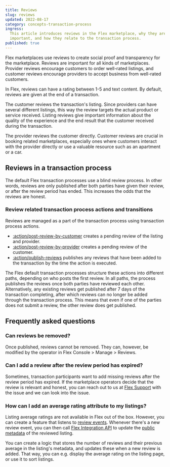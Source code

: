 ```yaml
---
title: Reviews
slug: reviews
updated: 2022-08-17
category: concepts-transaction-process
ingress:
  This article introduces reviews in the Flex marketplace, why they are
  important, and how they relate to the transaction process.
published: true
---
```


Flex marketplaces use reviews to create social proof and transparency
for the marketplace. Reviews are important for all kinds of
marketplaces. Provider reviews encourage customers to order well-rated
listings, and customer reviews encourage providers to accept business
from well-rated customers.

In Flex, reviews can have a rating between 1-5 and text content. By
default, reviews are given at the end of a transaction.

The customer reviews the transaction's listing. Since providers can have
several different listings, this way the review targets the actual
product or service received. Listing reviews give important information
about the quality of the experience and the end result that the customer
received during the transaction.

The provider reviews the customer directly. Customer reviews are crucial
in booking related marketplaces, especially ones where customers
interact with the provider directly or use a valuable resource such as
an apartment or a car.

## Reviews in a transaction process

The default Flex transaction processes use a blind review process. In
other words, reviews are only published after both parties have given
their review, or after the review period has ended. This increases the
odds that the reviews are honest.

### Review related transaction process actions and transitions

Reviews are managed as a part of the transaction process using
transaction process actions.

- [:action/post-review-by-customer](/references/transaction-process-actions/#actionpost-review-by-customer)
  creates a pending review of the listing and provider.
- [:action/post-review-by-provider](/references/transaction-process-actions/#actionpost-review-by-provider)
  creates a pending review of the customer.
- [:action/publish-reviews](/references/transaction-process-actions/#actionpublish-reviews)
  publishes any reviews that have been added to the transaction by the
  time the action is executed.

The Flex default transaction processes structure these actions into
different paths, depending on who posts the first review. In all paths,
the process publishes the reviews once both parties have reviewed each
other. Alternatively, any existing reviews get published after 7 days of
the transaction completing, after which reviews can no longer be added
through the transaction process. This means that even if one of the
parties does not submit a review, the other review does get published.

## Frequently asked questions

### Can reviews be removed?

Once published, reviews cannot be removed. They can, however, be
modified by the operator in Flex Console > Manage > Reviews.

### Can I add a review after the review period has expired?

Sometimes, transaction participants want to add missing reviews after
the review period has expired. If the marketplace operators decide that
the review is relevant and honest, you can reach out to us at
[Flex Support](mailto:flex-support@sharetribe.com) with the issue and we
can look into the issue.

### How can I add an average rating attribute to my listings?

Listing average ratings are not available in Flex out of the box.
However, you can create a feature that listens to
[review events](/how-to/reacting-to-events/). Whenever there's a new
review event, you can then call
[Flex Integration API](https://www.sharetribe.com/api-reference/integration.html)
to update the [public metadata](/references/extended-data/#metadata) of
the reviewed listing.

You can create a logic that stores the number of reviews and their
previous average in the listing's metadata, and updates these when a new
review is added. That way, you can e.g. display the average rating on
the listing page, or use it to sort listings.
